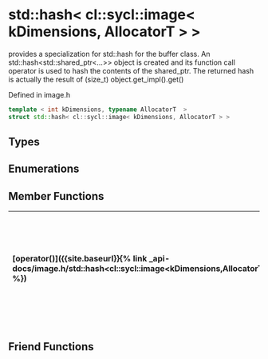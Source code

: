 ---
---
# std::hash< cl::sycl::image< kDimensions, AllocatorT > >

provides a specialization for std::hash for the buffer class. An std::hash<std::shared_ptr<...>> object is created and its function call operator is used to hash the contents of the shared_ptr. The returned hash is actually the result of (size_t) object.get_impl().get() 

Defined in image.h

```cpp
template < int kDimensions, typename AllocatorT  >
struct std::hash< cl::sycl::image< kDimensions, AllocatorT > >
```

## Types

## Enumerations

## Member Functions

| [operator()]({{site.baseurl}}{% link _api-docs/image.h/std::hash<cl::sycl::image<kDimensions,AllocatorT>>/functions/operator()/index.md %}) | enables calling an std::hash object as a function with the object to be hashed as a parameter  |
| :--- | :--- |


## Friend Functions

